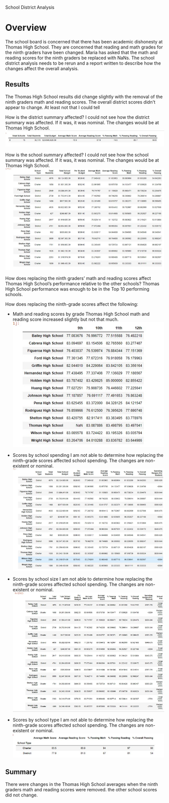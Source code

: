 School District Analysis

# Overview
The school board is concerned that there has been academic dishonesty at Thomas High School. They are concerned that reading and math grades for the ninth graders have been changed.
Maria has asked that the math and reading scores for the ninth graders be replaced with NaNs. The school district analysis needs to be rerun and a report written to describe how the changes affect the overall analysis.

## Results

The Thomas High School results did change slightly with the removal of the ninth graders math and reading scores. The overall district scores didn't appear to change. At least not that I could tell

How is the district summary affected?
I could not see how the district summary was affected. If it was, it was nominal. The changes would be at Thomas High School.
![alt text](https://github.com/sarifrey/School_District_Analysis/blob/main/Resources/districtsummary.jpg)

How is the school summary affected?
I could not see how the school summary was affected. If it was, it was nominal. The changes would be at Thomas High School. 
![alt text](https://github.com/sarifrey/School_District_Analysis/blob/main/Resources/PerSchoolSummary.jpg)

How does replacing the ninth graders’ math and reading scores affect Thomas High School’s performance relative to the other schools?
Thomas High School performance was enough to be in the Top 10 performing schools.

How does replacing the ninth-grade scores affect the following:
* Math and reading scores by grade
	Thomas High School math and reading score increased slightly but not that much. 
	![alt text](https://github.com/sarifrey/School_District_Analysis/blob/main/Resources/MathReadingbyGrade.jpg)

* Scores by school spending
	I am not able to determine how replacing the ninth-grade scores affected school spending. The changes are non-existent or nominal.
	![alt text](https://github.com/sarifrey/School_District_Analysis/blob/main/Resources/ScoresbySchoolSpending.jpg)

* Scores by school size
	I am not able to determine how replacing the ninth-grade scores affected school spending. The changes are non-existent or nominal.
	![alt text](https://github.com/sarifrey/School_District_Analysis/blob/main/Resources/scorebyschoolsize.jpg)

* Scores by school type
	I am not able to determine how replacing the ninth-grade scores affected school spending. The changes are non-existent or nominal.
	![alt text](https://github.com/sarifrey/School_District_Analysis/blob/main/Resources/scoresbyschooltype.jpg)

## Summary
There were changes in the Thomas High School averages when the ninth graders math and reading scores were removed. the other school scores did not change.
